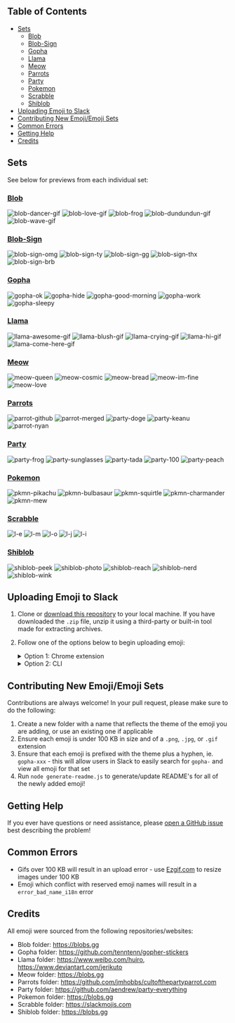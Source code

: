 ## Table of Contents

- [Sets](#Sets)
  - [Blob](#blob)
  - [Blob-Sign](#blob-sign)
  - [Gopha](#gopha)
  - [Llama](#llama)
  - [Meow](#meow)
  - [Parrots](#parrots)
  - [Party](#party)
  - [Pokemon](#pokemon)
  - [Scrabble](#scrabble)
  - [Shiblob](#shiblob)
- [Uploading Emoji to Slack](#Uploading-Emoji-to-Slack)
- [Contributing New Emoji/Emoji Sets](#Contributing-New-Emoji/Emoji-Sets)
- [Common Errors](#Common-Errors)
- [Getting Help](#Getting-Help)
- [Credits](#Credits)

## Sets

See below for previews from each individual set:

### [Blob](emoji/blob/README.md)

![blob-dancer-gif](emoji/blob/blob-dancer-gif.gif)
![blob-love-gif](emoji/blob/blob-love-gif.gif)
![blob-frog](emoji/blob/blob-frog.png)
![blob-dundundun-gif](emoji/blob/blob-dundundun-gif.gif)
![blob-wave-gif](emoji/blob/blob-wave-gif.gif)

### [Blob-Sign](emoji/blob-sign/README.md)

![blob-sign-omg](emoji/blob-sign/blob-sign-omg.png)
![blob-sign-ty](emoji/blob-sign/blob-sign-ty.png)
![blob-sign-gg](emoji/blob-sign/blob-sign-gg.png)
![blob-sign-thx](emoji/blob-sign/blob-sign-thx.png)
![blob-sign-brb](emoji/blob-sign/blob-sign-brb.png)

### [Gopha](emoji/gopha/README.md)

![gopha-ok](emoji/gopha/gopha-ok.png)
![gopha-hide](emoji/gopha/gopha-hide.png)
![gopha-good-morning](emoji/gopha/gopha-good-morning.png)
![gopha-work](emoji/gopha/gopha-work.png)
![gopha-sleepy](emoji/gopha/gopha-sleepy.png)

### [Llama](emoji/llamas/README.md)

![llama-awesome-gif](emoji/llamas/llama-awesome-gif.gif)
![llama-blush-gif](emoji/llamas/llama-blush-gif.gif)
![llama-crying-gif](emoji/llamas/llama-crying-gif.gif)
![llama-hi-gif](emoji/llamas/llama-hi-gif.gif)
![llama-come-here-gif](emoji/llamas/llama-come-here-gif.gif)

### [Meow](emoji/meow/README.md)

![meow-queen](emoji/meow/meow-queen.png)
![meow-cosmic](emoji/meow/meow-cosmic.png)
![meow-bread](emoji/meow/meow-bread.png)
![meow-im-fine](emoji/meow/meow-im-fine.png)
![meow-love](emoji/meow/meow-love.png)

### [Parrots](emoji/parrots/README.md)

![parrot-github](emoji/parrots/parrot-github.gif)
![parrot-merged](emoji/parrots/parrot-merged.gif)
![party-doge](emoji/parrots/party-doge.gif)
![party-keanu](emoji/parrots/party-keanu.gif)
![parrot-nyan](emoji/parrots/party-nyan.gif)

### [Party](emoji/party/README.md)

![party-frog](emoji/party/party-frog.png)
![party-sunglasses](emoji/party/party-sunglasses.png)
![party-tada](emoji/party/party-tada.png)
![party-100](emoji/party/party-100.png)
![party-peach](emoji/party/party-peach.png)

### [Pokemon](emoji/pokemon/README.md)

![pkmn-pikachu](emoji/pokemon/blob-pkmn-pikachu.png)
![pkmn-bulbasaur](emoji/pokemon/blob-pkmn-bulbasaur.png)
![pkmn-squirtle](emoji/pokemon/blob-pkmn-squirtle.png)
![pkmn-charmander](emoji/pokemon/blob-pkmn-charmander.png)
![pkmn-mew](emoji/pokemon/blob-pkmn-mew.png)

### [Scrabble](emoji/scrabble/README.md)

![l-e](emoji/scrabble/l-e.jpg)
![l-m](emoji/scrabble/l-m.jpg)
![l-o](emoji/scrabble/l-o.jpg)
![l-j](emoji/scrabble/l-j.jpg)
![l-i](emoji/scrabble/l-i.jpg)

### [Shiblob](emoji/shiblob/README.md)

![shiblob-peek](emoji/shiblob/shiblob-peek.png)
![shiblob-photo](emoji/shiblob/shiblob-photo.png)
![shiblob-reach](emoji/shiblob/shiblob-reach.png)
![shiblob-nerd](emoji/shiblob/shiblob-nerd.png)
![shiblob-wink](emoji/shiblob/shiblob-wink.png)

## Uploading Emoji to Slack

1.  Clone or [download this
    repository](https://github.com/SeanPrashad/slackmojis/archive/master.zip) to
    your local machine. If you have downloaded the `.zip` file, unzip it using a
    third-party or built-in tool made for extracting archives.
1.  Follow one of the options below to begin uploading emoji:

      <details>

      <summary>Option 1: Chrome extension</summary>

    1.  Open Chrome and browse to:

            chrome://extensions

    1.  Click on the `Load unpacked` button and select the `extension` folder from
        within this repository
    1.  Navigate to `$slackWorkspaceURL/customize/emoji`, where
        `$slackWorkspaceURL` is the URL of the Slack workspace

        **Note**: 20 emoji will be uploaded per minute - be patient!

        **Note**: This extension has been adapted from the [Neutral Face Emoji
        Tool](https://github.com/Fauntleroy/neutral-face-emoji-tools) and now lives
        [here](https://github.com/SeanPrashad/respectful-emoji-tool#respectful-emoji-tool)!

      </details>

      <details>

      <summary>Option 2: CLI</summary>

    1.  Install [slack-emoji-upload](https://github.com/sgreben/slack-emoji-upload)
    1.  Get an `xoxs-*` Slack token following
        [these instructions](https://github.com/jackellenberger/emojme#finding-a-slack-token).
        (_The team/email/password approach doesn't work, but token should_)
    1.  Stick the token in a variable, to keep it out of your shell history:

            read -s TOKEN $GENERATED_SLACK_TOKEN

    1.  Change to the directory you want to import emoji from
    1.  Run the following command, ensuring to substitute the name of your Slack
        workspace. The `xargs` prevents an open-files bug with an upload speed of
        one emoji every 4 seconds, or 15 per minute (_20 max as per Slack rate limits_):

            ls -1 | xargs -n 20 slack-emoji-upload -team $YOUR_SLACK_TEAM -token $GENERATED_SLACK_TOKEN -rate-limit 4s

      </details>

## Contributing New Emoji/Emoji Sets

Contributions are always welcome! In your pull request, please make sure to do
the following:

1. Create a new folder with a name that reflects the theme of the emoji you are
   adding, or use an existing one if applicable
1. Ensure each emoji is under 100 KB in size and of a `.png`, `.jpg`, or `.gif`
   extension
1. Ensure that each emoji is prefixed with the theme plus a hyphen, ie.
   `gopha-xxx` - this will allow users in Slack to easily search for `gopha-` and
   view all emoji for that set
1. Run `node generate-readme.js` to generate/update README's for all of the newly
   added emoji!

## Getting Help

If you ever have questions or need assistance, please [open a GitHub issue](https://github.com/SeanPrashad/slackmoji/issues/new) best
describing the problem!

## Common Errors

- Gifs over 100 KB will result in an upload error - use
  [Ezgif.com](https://ezgif.com/optimize) to resize images under 100 KB
- Emoji which conflict with reserved emoji names will
  result in a `error_bad_name_i18n` error

## Credits

All emoji were sourced from the following repositories/websites:

- Blob folder: https://blobs.gg
- Gopha folder: https://github.com/tenntenn/gopher-stickers
- Llama folder: https://www.weibo.com/huiro, https://www.deviantart.com/jerikuto
- Meow folder: https://blobs.gg
- Parrots folder: https://github.com/jmhobbs/cultofthepartyparrot.com
- Party folder: https://github.com/aendrew/party-everything
- Pokemon folder: https://blobs.gg
- Scrabble folder: https://slackmojis.com
- Shiblob folder: https://blobs.gg
